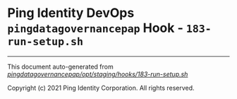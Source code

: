 
# Ping Identity DevOps `pingdatagovernancepap` Hook - `183-run-setup.sh`

---
This document auto-generated from _[pingdatagovernancepap/opt/staging/hooks/183-run-setup.sh](https://github.com/pingidentity/pingidentity-docker-builds/blob/master/pingdatagovernancepap/opt/staging/hooks/183-run-setup.sh)_

Copyright (c) 2021 Ping Identity Corporation. All rights reserved.

